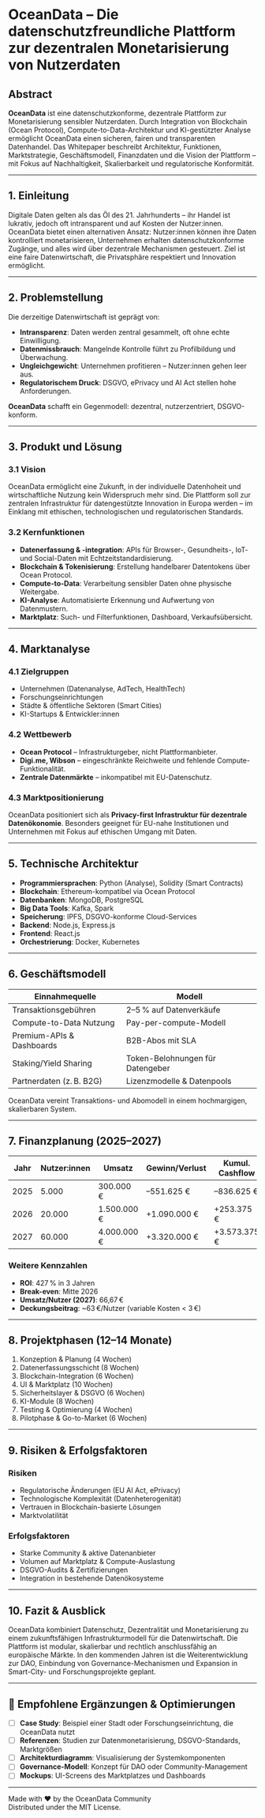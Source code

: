 # OceanData – Die datenschutzfreundliche Plattform zur dezentralen Monetarisierung von Nutzerdaten

## Abstract

**OceanData** ist eine datenschutzkonforme, dezentrale Plattform zur Monetarisierung sensibler Nutzerdaten. Durch Integration von Blockchain (Ocean Protocol), Compute-to-Data-Architektur und KI-gestützter Analyse ermöglicht OceanData einen sicheren, fairen und transparenten Datenhandel. Das Whitepaper beschreibt Architektur, Funktionen, Marktstrategie, Geschäftsmodell, Finanzdaten und die Vision der Plattform – mit Fokus auf Nachhaltigkeit, Skalierbarkeit und regulatorische Konformität.

---

## 1. Einleitung

Digitale Daten gelten als das Öl des 21. Jahrhunderts – ihr Handel ist lukrativ, jedoch oft intransparent und auf Kosten der Nutzer:innen. OceanData bietet einen alternativen Ansatz: Nutzer:innen können ihre Daten kontrolliert monetarisieren, Unternehmen erhalten datenschutzkonforme Zugänge, und alles wird über dezentrale Mechanismen gesteuert. Ziel ist eine faire Datenwirtschaft, die Privatsphäre respektiert und Innovation ermöglicht.

---

## 2. Problemstellung

Die derzeitige Datenwirtschaft ist geprägt von:

- **Intransparenz**: Daten werden zentral gesammelt, oft ohne echte Einwilligung.
- **Datenmissbrauch**: Mangelnde Kontrolle führt zu Profilbildung und Überwachung.
- **Ungleichgewicht**: Unternehmen profitieren – Nutzer:innen gehen leer aus.
- **Regulatorischem Druck**: DSGVO, ePrivacy und AI Act stellen hohe Anforderungen.

**OceanData** schafft ein Gegenmodell: dezentral, nutzerzentriert, DSGVO-konform.

---

## 3. Produkt und Lösung

### 3.1 Vision

OceanData ermöglicht eine Zukunft, in der individuelle Datenhoheit und wirtschaftliche Nutzung kein Widerspruch mehr sind. Die Plattform soll zur zentralen Infrastruktur für datengestützte Innovation in Europa werden – im Einklang mit ethischen, technologischen und regulatorischen Standards.

### 3.2 Kernfunktionen

- **Datenerfassung & -integration**: APIs für Browser-, Gesundheits-, IoT- und Social-Daten mit Echtzeitstandardisierung.
- **Blockchain & Tokenisierung**: Erstellung handelbarer Datentokens über Ocean Protocol.
- **Compute-to-Data**: Verarbeitung sensibler Daten ohne physische Weitergabe.
- **KI-Analyse**: Automatisierte Erkennung und Aufwertung von Datenmustern.
- **Marktplatz**: Such- und Filterfunktionen, Dashboard, Verkaufsübersicht.

---

## 4. Marktanalyse

### 4.1 Zielgruppen

- Unternehmen (Datenanalyse, AdTech, HealthTech)
- Forschungseinrichtungen
- Städte & öffentliche Sektoren (Smart Cities)
- KI-Startups & Entwickler:innen

### 4.2 Wettbewerb

- **Ocean Protocol** – Infrastrukturgeber, nicht Plattformanbieter.
- **Digi.me, Wibson** – eingeschränkte Reichweite und fehlende Compute-Funktionalität.
- **Zentrale Datenmärkte** – inkompatibel mit EU-Datenschutz.

### 4.3 Marktpositionierung

OceanData positioniert sich als **Privacy-first Infrastruktur für dezentrale Datenökonomie**. Besonders geeignet für EU-nahe Institutionen und Unternehmen mit Fokus auf ethischen Umgang mit Daten.

---

## 5. Technische Architektur

- **Programmiersprachen**: Python (Analyse), Solidity (Smart Contracts)
- **Blockchain**: Ethereum-kompatibel via Ocean Protocol
- **Datenbanken**: MongoDB, PostgreSQL
- **Big Data Tools**: Kafka, Spark
- **Speicherung**: IPFS, DSGVO-konforme Cloud-Services
- **Backend**: Node.js, Express.js
- **Frontend**: React.js
- **Orchestrierung**: Docker, Kubernetes

---

## 6. Geschäftsmodell

| Einnahmequelle            | Modell                           |
|--------------------------|----------------------------------|
| Transaktionsgebühren     | 2–5 % auf Datenverkäufe          |
| Compute-to-Data Nutzung  | Pay-per-compute-Modell           |
| Premium-APIs & Dashboards| B2B-Abos mit SLA                 |
| Staking/Yield Sharing    | Token-Belohnungen für Datengeber |
| Partnerdaten (z. B. B2G) | Lizenzmodelle & Datenpools       |

OceanData vereint Transaktions- und Abomodell in einem hochmargigen, skalierbaren System.

---

## 7. Finanzplanung (2025–2027)

| Jahr | Nutzer:innen | Umsatz        | Gewinn/Verlust | Kumul. Cashflow |
|------|--------------|---------------|----------------|------------------|
| 2025 | 5.000        | 300.000 €     | –551.625 €     | –836.625 €       |
| 2026 | 20.000       | 1.500.000 €   | +1.090.000 €   | +253.375 €       |
| 2027 | 60.000       | 4.000.000 €   | +3.320.000 €   | +3.573.375 €     |

### Weitere Kennzahlen

- **ROI**: 427 % in 3 Jahren
- **Break-even**: Mitte 2026
- **Umsatz/Nutzer (2027)**: 66,67 €
- **Deckungsbeitrag**: ~63 €/Nutzer (variable Kosten < 3 €)

---

## 8. Projektphasen (12–14 Monate)

1. Konzeption & Planung (4 Wochen)  
2. Datenerfassungsschicht (8 Wochen)  
3. Blockchain-Integration (6 Wochen)  
4. UI & Marktplatz (10 Wochen)  
5. Sicherheitslayer & DSGVO (6 Wochen)  
6. KI-Module (8 Wochen)  
7. Testing & Optimierung (4 Wochen)  
8. Pilotphase & Go-to-Market (6 Wochen)

---

## 9. Risiken & Erfolgsfaktoren

### Risiken
- Regulatorische Änderungen (EU AI Act, ePrivacy)
- Technologische Komplexität (Datenheterogenität)
- Vertrauen in Blockchain-basierte Lösungen
- Marktvolatilität

### Erfolgsfaktoren
- Starke Community & aktive Datenanbieter
- Volumen auf Marktplatz & Compute-Auslastung
- DSGVO-Audits & Zertifizierungen
- Integration in bestehende Datenökosysteme

---

## 10. Fazit & Ausblick

OceanData kombiniert Datenschutz, Dezentralität und Monetarisierung zu einem zukunftsfähigen Infrastrukturmodell für die Datenwirtschaft. Die Plattform ist modular, skalierbar und rechtlich anschlussfähig an europäische Märkte. In den kommenden Jahren ist die Weiterentwicklung zur DAO, Einbindung von Governance-Mechanismen und Expansion in Smart-City- und Forschungsprojekte geplant.

---

## 📌 Empfohlene Ergänzungen & Optimierungen

- [ ] **Case Study**: Beispiel einer Stadt oder Forschungseinrichtung, die OceanData nutzt
- [ ] **Referenzen**: Studien zur Datenmonetarisierung, DSGVO-Standards, Marktgrößen
- [ ] **Architekturdiagramm**: Visualisierung der Systemkomponenten
- [ ] **Governance-Modell**: Konzept für DAO oder Community-Management
- [ ] **Mockups**: UI-Screens des Marktplatzes und Dashboards

---

Made with ❤️ by the OceanData Community  
Distributed under the MIT License.
